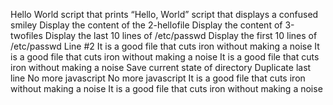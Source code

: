 Hello World
script that prints “Hello, World”
script that displays a confused smiley
Display the content of the 2-hellofile
Display the content of 3-twofiles
Display the last 10 lines of /etc/passwd
Display the first 10 lines of /etc/passwd
Line #2 
It is a good file that cuts iron without making a noise
It is a good file that cuts iron without making a noise 
It is a good file that cuts iron without making a noise
Save current state of directory
Duplicate last line
No more javascript
No more javascript
It is a good file that cuts iron without making a noise
 It is a good file that cuts iron without making a noise 
